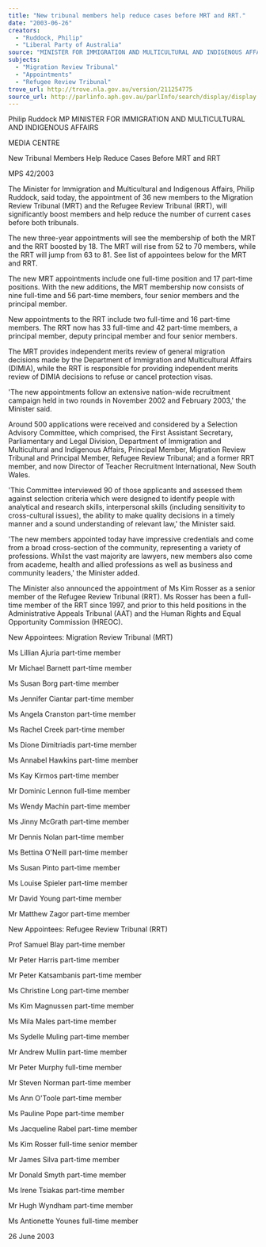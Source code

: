 ```yaml
---
title: "New tribunal members help reduce cases before MRT and RRT."
date: "2003-06-26"
creators:
  - "Ruddock, Philip"
  - "Liberal Party of Australia"
source: "MINISTER FOR IMMIGRATION AND MULTICULTURAL AND INDIGENOUS AFFAIRS"
subjects:
  - "Migration Review Tribunal"
  - "Appointments"
  - "Refugee Review Tribunal"
trove_url: http://trove.nla.gov.au/version/211254775
source_url: http://parlinfo.aph.gov.au/parlInfo/search/display/display.w3p;query=Id%3A%22media/pressrel/BCQ96%22
---
```


 Philip Ruddock MP  MINISTER FOR IMMIGRATION AND MULTICULTURAL AND INDIGENOUS  AFFAIRS

 MEDIA CENTRE

 New Tribunal Members Help Reduce Cases Before MRT and  RRT

 MPS 42/2003

 The Minister for Immigration and Multicultural and Indigenous Affairs, Philip Ruddock, said today, the appointment of 36  new members to the Migration Review Tribunal (MRT) and the Refugee Review Tribunal (RRT), will significantly boost  members and help reduce the number of current cases before both tribunals. 

 The new three-year appointments will see the membership of both the MRT and the RRT boosted by 18. The MRT will rise  from 52 to 70 members, while the RRT will jump from 63 to 81. See list of appointees below for the MRT and RRT. 

 The new MRT appointments include one full-time position and 17 part-time positions. With the new additions, the MRT  membership now consists of nine full-time and 56 part-time members, four senior members and the principal member.

 New appointments to the RRT include two full-time and 16 part-time members. The RRT now has 33 full-time and 42 part-time members, a principal member, deputy principal member and four senior members. 

 The MRT provides independent merits review of general migration decisions made by the Department of Immigration and  Multicultural Affairs (DIMIA), while the RRT is responsible for providing independent merits review of DIMIA decisions to  refuse or cancel protection visas. 

 'The new appointments follow an extensive nation-wide recruitment campaign held in two rounds in November 2002 and  February 2003,' the Minister said. 

 Around 500 applications were received and considered by a Selection Advisory Committee, which comprised, the First  Assistant Secretary, Parliamentary and Legal Division, Department of Immigration and Multicultural and Indigenous Affairs,  Principal Member, Migration Review Tribunal and Principal Member, Refugee Review Tribunal; and a former RRT member,  and now Director of Teacher Recruitment International, New South Wales. 

 'This Committee interviewed 90 of those applicants and assessed them against selection criteria which were designed to  identify people with analytical and research skills, interpersonal skills (including sensitivity to cross-cultural issues), the  ability to make quality decisions in a timely manner and a sound understanding of relevant law,' the Minister said.

 'The new members appointed today have impressive credentials and come from a broad cross-section of the community,  representing a variety of professions. Whilst the vast majority are lawyers, new members also come from academe, health and  allied professions as well as business and community leaders,' the Minister added. 

 The Minister also announced the appointment of Ms Kim Rosser as a senior member of the Refugee Review Tribunal (RRT).  Ms Rosser has been a full-time member of the RRT since 1997, and prior to this held positions in the Administrative Appeals  Tribunal (AAT) and the Human Rights and Equal Opportunity Commission (HREOC). 

 New Appointees: Migration Review Tribunal (MRT) 

 Ms Lillian Ajuria part-time member

 Mr Michael Barnett part-time member

 Ms Susan Borg part-time member

 Ms Jennifer Ciantar part-time member

 Ms Angela Cranston part-time member

 Ms Rachel Creek part-time member

 Ms Dione Dimitriadis part-time member

 Ms Annabel Hawkins part-time member

 Ms Kay Kirmos part-time member

 Mr Dominic Lennon full-time member

 Ms Wendy Machin part-time member

 Ms Jinny McGrath part-time member

 Mr Dennis Nolan part-time member

 Ms Bettina O'Neill part-time member

 Ms Susan Pinto part-time member

 Ms Louise Spieler part-time member

 Mr David Young part-time member

 Mr Matthew Zagor part-time member

 New Appointees: Refugee Review Tribunal (RRT)

 Prof Samuel Blay part-time member

 Mr Peter Harris part-time member

 Mr Peter Katsambanis part-time member

 Ms Christine Long part-time member

 Ms Kim Magnussen part-time member

 Ms Mila Males part-time member

 Ms Sydelle Muling part-time member

 Mr Andrew Mullin part-time member

 Mr Peter Murphy full-time member

 Mr Steven Norman part-time member

 Ms Ann O'Toole part-time member

 Ms Pauline Pope part-time member

 Ms Jacqueline Rabel part-time member

 Ms Kim Rosser full-time senior member

 Mr James Silva part-time member

 Mr Donald Smyth part-time member

 Ms Irene Tsiakas part-time member

 Mr Hugh Wyndham part-time member

 Ms Antionette Younes full-time member

 26 June 2003 

